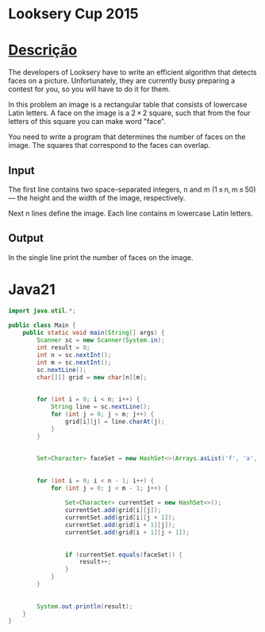 # Looksery Cup 2015
# [Descrição](https://codeforces.com/contest/549/problem/A)


The developers of Looksery have to write an efficient algorithm that detects faces on a picture. Unfortunately, they are currently busy preparing a contest for you, so you will have to do it for them.

In this problem an image is a rectangular table that consists of lowercase Latin letters. A face on the image is a 2 × 2 square, such that from the four letters of this square you can make word "face".

You need to write a program that determines the number of faces on the image. The squares that correspond to the faces can overlap.

## Input
The first line contains two space-separated integers, n and m (1 ≤ n, m ≤ 50) — the height and the width of the image, respectively.

Next n lines define the image. Each line contains m lowercase Latin letters.

## Output
In the single line print the number of faces on the image.






# Java21
```java
import java.util.*;
 
public class Main {
    public static void main(String[] args) {
        Scanner sc = new Scanner(System.in);
        int result = 0;
        int n = sc.nextInt();  
        int m = sc.nextInt(); 
        sc.nextLine(); 
        char[][] grid = new char[n][m];
 
        
        for (int i = 0; i < n; i++) {
            String line = sc.nextLine();
            for (int j = 0; j < m; j++) {
                grid[i][j] = line.charAt(j);
            }
        }
 
       
        Set<Character> faceSet = new HashSet<>(Arrays.asList('f', 'a', 'c', 'e'));
 
        
        for (int i = 0; i < n - 1; i++) {
            for (int j = 0; j < m - 1; j++) {
                
                Set<Character> currentSet = new HashSet<>();
                currentSet.add(grid[i][j]);
                currentSet.add(grid[i][j + 1]);
                currentSet.add(grid[i + 1][j]);
                currentSet.add(grid[i + 1][j + 1]);
 
                
                if (currentSet.equals(faceSet)) {
                    result++;  
                }
            }
        }
 
        
        System.out.println(result);
    }
}
```
